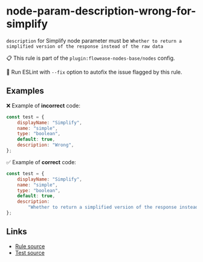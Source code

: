 [//]: # "File generated from a template. Do not edit this file directly."

# node-param-description-wrong-for-simplify

`description` for Simplify node parameter must be `Whether to return a simplified version of the response instead of the raw data`

📋 This rule is part of the `plugin:flowease-nodes-base/nodes` config.

🔧 Run ESLint with `--fix` option to autofix the issue flagged by this rule.

## Examples

❌ Example of **incorrect** code:

```js
const test = {
	displayName: "Simplify",
	name: "simple",
	type: "boolean",
	default: true,
	description: "Wrong",
};
```

✅ Example of **correct** code:

```js
const test = {
	displayName: "Simplify",
	name: "simple",
	type: "boolean",
	default: true,
	description:
		"Whether to return a simplified version of the response instead of the raw data",
};
```

## Links

- [Rule source](../../lib/rules/node-param-description-wrong-for-simplify.ts)
- [Test source](../../tests/node-param-description-wrong-for-simplify.test.ts)
